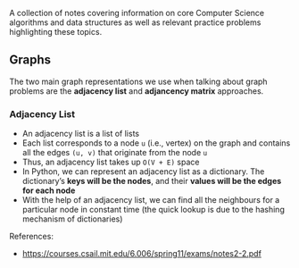 A collection of notes covering information on core Computer Science algorithms and data structures as well as relevant practice problems highlighting these topics.

## Graphs

The two main graph representations we use when talking about graph problems are the **adjacency list** and **adjancency matrix** approaches.

### Adjacency List

- An adjacency list is a list of lists
- Each list corresponds to a node `u` (i.e., vertex) on the graph and contains all the edges `(u, v)` that originate from the node `u`
- Thus, an adjacency list takes up `O(V + E)` space
- In Python, we can represent an adjacency list as a dictionary. The dictionary’s **keys will be the nodes**, and their **values will be the edges for each node**
- With the help of an adjacency list, we can find all the neighbours for a particular node in constant time (the quick lookup is due to the hashing mechanism of dictionaries)

References:
- https://courses.csail.mit.edu/6.006/spring11/exams/notes2-2.pdf
